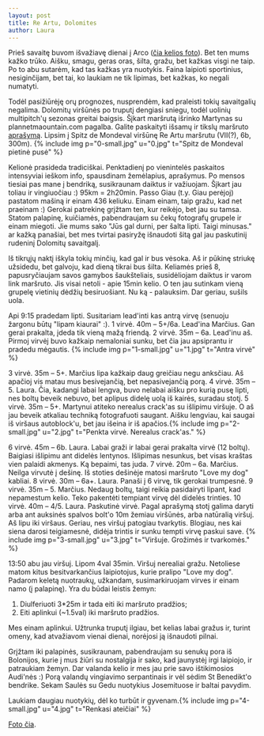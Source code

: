 ```yaml
---
layout: post
title: Re Artu, Dolomites
author: Laura
---
```


Prieš savaitę buvom išvažiavę dienai į Arco ([čia kelios foto](https://picasaweb.google.com/102681513671307630033/2011_10_08_Arco)). Bet ten mums kažko trūko. Aišku, smagu, geras oras, šilta, gražu, bet kažkas visgi ne taip. Po to abu sutarėm, kad tas kažkas yra nuotykis. Faina laipioti sportinius, nesiginčijam, bet tai, ko laukiam ne tik lipimas, bet kažkas, ko negali numatyti.

Todėl pasižiūrėję orų prognozes, nusprendėm, kad praleisti tokių savaitgalių negalima. Dolomitų viršūnės po truputį dengiasi sniegu, todėl uolinių multipitch'ų sezonas greitai baigsis. Šįkart maršrutą išrinko Martynas su plannetmaountain.com pagalba. Galite paskaityti išsamų ir tikslų maršruto [aprašymą](http://www.planetmountain.com/english/rock/dolomites/itineraries/scheda.php?lang=eng&id_itinerario=1135&id_tipologia=38). Lipsim į Spitz de Mondeval viršūnę Re Artu maršrutu (VII(?), 6b, 300m).
{% include img p="0-small.jpg" u="0.jpg" t="Spitz de Mondeval pietinė pusė" %}
<!--break-->

Kelionė prasideda tradiciškai. Penktadienį po vienintelės paskaitos intensyviai ieškom info, spausdinam žemėlapius, aprašymus. Po mensos tiesiai pas mane į bendriką, susikraunam daiktus ir važiuojam. Šįkart jau toliau ir vingiuočiau :) 95km = 2h20min. Passo Giau (t.y. Giau perėjoj) pastatom mašiną ir einam 436 keliuku. Einam einam, taip gražu, kad net praeinam :) Gerokai patrekinę grįžtam ten, kur reikėjo, bet jau su tamsa. Statom palapinę, kuičiamės, pabendraujam su čekų fotografų grupele ir einam miegoti. Jie mums sako "Jūs gal durni, per šalta lipti. Taigi minusas." ar kažką panašiai, bet mes tvirtai pasiryžę išnaudoti šitą gal jau paskutiniį rudeninį Dolomitų savaitgalį.

Iš tikrųjų naktį iškyla tokių minčių, kad gal ir bus vėsoka. Aš ir pūkinę striukę užsidedu, bet galvoju, kad dieną tikrai bus šilta. Keliamės prieš 8, papusryčiaujam savos gamybos šaukšteliais, susidėliojam daiktus ir varom link maršruto. Jis visai netoli - apie 15min kelio. O ten jau sutinkam vieną grupelę vietinių dėdžių besiruošiant. Nu ką - palauksim. Dar geriau, sušils uola.

Api 9:15 pradedam lipti. Susitariam lead'inti kas antrą virvę (senuoju žargonu būtų "lipam kiaurai" :).
1 virvė. 40m – 5+/6a. Lead'ina Marčius. Gan gerai prakalta, įdeda tik vieną mažą friendą.
2 virvė. 35m – 6a. Lead'inu aš. Pirmoj virvėj buvo kažkaip nemaloniai sunku, bet čia jau apsiprantu ir pradedu mėgautis.
{% include img p="1-small.jpg" u="1.jpg" t="Antra virvė" %}

3 virvė. 35m – 5+. Marčius lipa kažkaip daug greičiau negu anksčiau. Aš apačioj vis matau mus besivejančią, bet nepasivejančią porą.
4 virvė. 35m – 5. Laura. Čia, kadangi labai lengva, buvo nelabai aišku pro kurią pusę lipti, nes boltų beveik nebuvo, bet aplipus didelę uolą iš kairės, suradau stotį.
5 virvė. 35m – 5+. Martynui atiteko nerealus crack'as su išlipimu viršuje. O aš jau beveik atkaliau techniką fotografuoti saugant. Aišku lengviau, kai saugai iš viršaus autoblock'u, bet jau išeina ir iš apačios.{% include img p="2-small.jpg" u="2.jpg" t="Penkta virvė. Nerealus crack'as." %}

6 virvė. 45m – 6b. Laura. Labai graži ir labai gerai prakalta virvė (12 boltų). Baigiasi išlipimu ant didelės lentynos. Išlipimas nesunkus, bet visas kraštas vien palaidi akmenys. Ką bepaimi, tas juda.
7 virvė. 20m – 6a. Marčius. Neilga virvutė į dešinę. Iš stoties dešinėje matosi maršruto "Love my dog" kabliai.
8 virvė. 30m – 6a+. Laura. Panaši į 6 virvę, tik gerokai trumpesnė.
9 virvė. 35m – 5. Marčius. Nedaug boltų, taigi reikia pasidairyti lipant, kad nepamestum kelio. Teko pakentėti tempiant virvę dėl didelės trinties.
10 virvė. 40m – 4/5. Laura. Paskutinė virvė. Pagal aprašymą stotį galima daryti arba ant auksinės spalvos bolt'o 10m žemiau viršūnės, arba natūralią viršuj. Aš lipu iki viršaus. Geriau, nes viršuj patogiau tvarkytis. Blogiau, nes kai siena darosi teigiamesnė, didėja trintis ir sunku tempti virvę paskui save.  {% include img p="3-small.jpg" u="3.jpg" t="Viršuje. Grožimės ir tvarkomės." %}

13:50 abu jau viršuj. Lipom 4val 35min. Viršuj nerealiai gražu. Netoliese matom kitus besitvarkančius laipiotojus, kurie pralipo "Love my dog". Padarom keletą nuotraukų, užkandam, susimarkiruojam virves ir einam namo (į palapinę). Yra du būdai leistis žemyn:
1. Diulferiuoti 3*25m ir tada eiti iki maršruto pradžios;
2. Eiti aplinkui (~1.5val) iki maršruto pradžios.

Mes einam aplinkui. Užtrunka truputį ilgiau, bet kelias labai gražus ir, turint omeny, kad atvažiavom vienai dienai, norėjosi ją išnaudoti pilnai.

Grįžtam iki palapinės, susikraunam, pabendraujam su senukų pora iš Bolonijos, kurie į mus žiūri su nostalgija ir sako, kad jaunystėj irgi laipiojo, ir patraukiam žemyn. Dar valanda kelio ir mes jau prie savo ištikimosios Audi'nės :) Porą valandų vingiavimo serpantinais ir vėl sėdim St Benedikt'o bendrike. Sekam Saulės su Gedu nuotykius Josemituose ir baltai pavydim. 

Laukiam daugiau nuotykių, dėl ko turbūt ir gyvenam.{% include img p="4-small.jpg" u="4.jpg" t="Renkasi ateičiai" %}

[Foto čia](https://picasaweb.google.com/102681513671307630033/2011_10_15_ReArtuDolomites).
